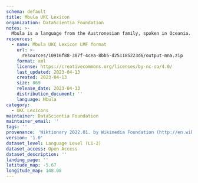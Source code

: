 ```yaml
---
schema: default
title: Mbula UKC Lexicon
organization: DataScientia Foundation
notes: >-
  Mbula is a language from the Austronesian family, spoken in Oceania. The UKC Lexicon of Mbula is represented as a lexico-semantic network. It consists of words, word senses, synsets, as well as sense-level and synset-level relationships.
resources:
  - name: Mbula UKC Lexicon LMF format
    url: >-
      resources/10916f88-387f-4cea-8bb5-d251185223d6/output-mna.zip
    format: xml
    license: https://creativecommons.org/licenses/by-nc-sa/4.0/
    last_updated: 2023-04-13
    created: 2023-04-13
    size: 869
    release_date: 2023-04-13
    distribution_document: ''
    language: Mbula
category:
  - UKC Lexicons
maintainer: DataScientia Foundation
maintainer_email: ''
tags: ''
provenance: 'Wiktionary 2022.01. by Wikimedia Foundation (http://en.wiktionary.org); Princeton WordNet 2.1 by Princeton University (https://wordnet.princeton.edu)'
version: '1.0'
dataset_level: Language Level (L1-2)
dataset_access: Open Access
dataset_description: ''
landing_page: ''
latitude_map: -5.67
longitude_map: 148.08
---
```

